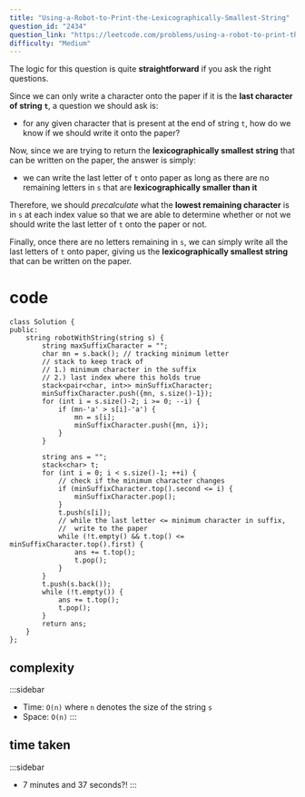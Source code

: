 ```yaml
---
title: "Using-a-Robot-to-Print-the-Lexicographically-Smallest-String"
question_id: "2434"
question_link: "https://leetcode.com/problems/using-a-robot-to-print-the-lexicographically-smallest-string/"
difficulty: "Medium"
---
```


The logic for this question is quite **straightforward** if you ask the right questions.

Since we can only write a character onto the paper if it is the **last character of string `t`**, 
a question we should ask is:

- for any given character that is present at the end of string `t`, how do we know if we should write it onto the paper?

Now, since we are trying to return the **lexicographically smallest string** that can be written on the paper,
the answer is simply:

- we can write the last letter of `t` onto paper as long as there are no remaining letters in `s` that are **lexicographically smaller than it**

Therefore, 
we should *precalculate* what the **lowest remaining character** is in `s` at each index value
so that we are able to determine whether or not we should write the last letter of `t` onto the paper or not.

Finally, once there are no letters remaining in `s`, we can simply write all the last letters of `t` onto paper, 
giving us the **lexicographically smallest string** that can be written on the paper.

# cod<span>e</span>

```{.cpp}
class Solution {
public:
    string robotWithString(string s) {
        string maxSuffixCharacter = "";
        char mn = s.back(); // tracking minimum letter
        // stack to keep track of
        // 1.) minimum character in the suffix
        // 2.) last index where this holds true
        stack<pair<char, int>> minSuffixCharacter;
        minSuffixCharacter.push({mn, s.size()-1});
        for (int i = s.size()-2; i >= 0; --i) {
            if (mn-'a' > s[i]-'a') {
                mn = s[i];
                minSuffixCharacter.push({mn, i});
            }
        }
        
        string ans = "";
        stack<char> t;
        for (int i = 0; i < s.size()-1; ++i) {
            // check if the minimum character changes
            if (minSuffixCharacter.top().second <= i) {
                minSuffixCharacter.pop();
            }
            t.push(s[i]);
            // while the last letter <= minimum character in suffix,
            //  write to the paper
            while (!t.empty() && t.top() <= minSuffixCharacter.top().first) {
                ans += t.top();
                t.pop();
            }
        }
        t.push(s.back());
        while (!t.empty()) {
            ans += t.top();
            t.pop();
        }
        return ans;
    }
};
```

## complexit<span>y</span>

:::sidebar
- Time: `O(n)` where `n` denotes the size of the string `s`
- Space: `O(n)`
:::

## time take<span>n</span>

:::sidebar
- 7 minutes and 37 seconds?!
:::
